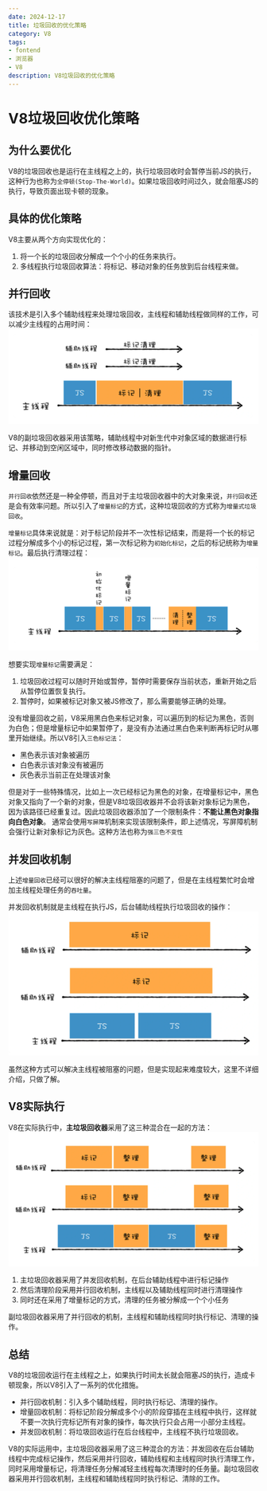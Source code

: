 ```yaml
---
date: 2024-12-17
title: 垃圾回收的优化策略
category: V8
tags:
- fontend
- 浏览器
- V8
description: V8垃圾回收的优化策略
---
```


# V8垃圾回收优化策略

## 为什么要优化

V8的垃圾回收也是运行在主线程之上的，执行垃圾回收时会暂停当前JS的执行，这种行为也称为`全停顿(Stop-The-World)`。如果垃圾回收时间过久，就会阻塞JS的执行，导致页面出现卡顿的现象。

## 具体的优化策略

V8主要从两个方向实现优化的：
1. 将一个长的垃圾回收分解成一个个小的任务来执行。
2. 多线程执行垃圾回收算法：将标记、移动对象的任务放到后台线程来做。

## 并行回收

该技术是引入多个辅助线程来处理垃圾回收，主线程和辅助线程做同样的工作，可以减少主线程的占用时间：
![并行回收工作机制](./并行回收.png)

V8的副垃圾回收器采用该策略，辅助线程中对新生代中对象区域的数据进行标记、并移动到空闲区域中，同时修改移动数据的指针。

## 增量回收

`并行回收`依然还是一种全停顿，而且对于主垃圾回收器中的大对象来说，`并行回收`还是会有效率问题。所以引入了`增量标记`的方式，这种垃圾回收的方式称为`增量式垃圾回收`。

`增量标记`具体来说就是：对于标记阶段并不一次性标记结束，而是将一个长的标记过程分解成多个小的标记过程，第一次标记称为`初始化标记`，之后的标记统称为`增量标记`。最后执行清理过程：
![增量回收工作机制](./增量标记.png)

想要实现`增量标记`需要满足：
1. 垃圾回收过程可以随时开始或暂停，暂停时需要保存当前状态，重新开始之后从暂停位置恢复执行。
2. 暂停时，如果被标记对象又被JS修改了，那么需要能够正确的处理。

没有增量回收之前，V8采用黑白色来标记对象，可以遍历到的标记为黑色，否则为白色；但是增量标记中如果暂停了，是没有办法通过黑白色来判断再标记时从哪里开始继续。所以V8引入`三色标记法`：
+ 黑色表示该对象被遍历
+ 白色表示该对象没有被遍历
+ 灰色表示当前正在处理该对象

但是对于一些特殊情况，比如上一次已经标记为黑色的对象，在增量标记中，黑色对象又指向了一个新的对象，但是V8垃圾回收器并不会将该新对象标记为黑色， 因为该路径已经重复过。因此垃圾回收器添加了一个限制条件：**不能让黑色对象指向白色对象**。
通常会使用`写屏障`机制来实现该限制条件，即上述情况，写屏障机制会强行让新对象标记为灰色。这种方法也称为`强三色不变性`

## 并发回收机制

上述`增量回收`已经可以很好的解决主线程阻塞的问题了，但是在主线程繁忙时会增加主线程处理任务的`吞吐量`。

并发回收机制就是主线程在执行JS，后台辅助线程执行垃圾回收的操作：
![并发回收工作机制](./并发回收.png)

虽然这种方式可以解决主线程被阻塞的问题，但是实现起来难度较大，这里不详细介绍，只做了解。

## V8实际执行

V8在实际执行中，**主垃圾回收器**采用了这三种混合在一起的方法：
![V8主垃圾回收器](./V8实际回收.png)

1. 主垃圾回收器采用了并发回收机制，在后台辅助线程中进行标记操作
2. 然后清理阶段采用并行回收机制，主线程以及辅助线程同时进行清理操作
3. 同时还在采用了增量标记的方式，清理的任务被分解成一个个小任务

副垃圾回收器采用了并行回收的机制，主线程和辅助线程同时执行标记、清理的操作。

## 总结

V8的垃圾回收运行在主线程之上，如果执行时间太长就会阻塞JS的执行，造成卡顿现象，所以V8引入了一系列的优化措施。

- 并行回收机制：引入多个辅助线程，同时执行标记、清理的操作。
- 增量回收机制：将标记阶段分解成多个小的阶段穿插在主线程中执行，这样就不要一次执行完标记所有对象的操作，每次执行只会占用一小部分主线程。
- 并发回收机制：将垃圾回收运行在后台线程中，主线程不执行垃圾回收。

V8的实际运用中，主垃圾回收器采用了这三种混合的方法：并发回收在后台辅助线程中完成标记操作，然后采用并行回收，辅助线程和主线程同时执行清理工作，同时采用增量标记，将清理任务分解减轻主线程每次清理时的任务量。副垃圾回收器采用并行回收机制，主线程和辅助线程同时执行标记、清除的工作。
